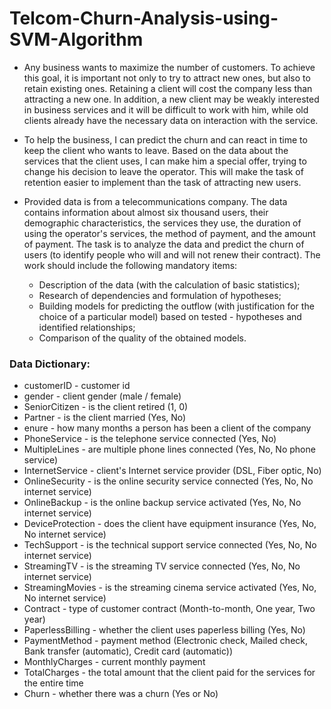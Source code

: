 # Telcom-Churn-Analysis-using-SVM-Algorithm

- Any business wants to maximize the number of customers. To achieve this goal, it is important not only to try to attract new ones, but also to retain existing ones. Retaining a client will cost the company less than attracting a new one. In addition, a new client may be weakly interested in business services and it will be difficult to work with him, while old clients already have the necessary data on interaction with the service.

- To help the business, I can predict the churn and can react in time to keep the client who wants to leave. Based on the data about the services that the client uses, I can make him a special offer, trying to change his decision to leave the operator. This will make the task of retention easier to implement than the task of attracting new users.

- Provided data is from a telecommunications company. The data contains information about almost six thousand users, their demographic characteristics, the services they use, the duration of using the operator's services, the method of payment, and the amount of payment.
The task is to analyze the data and predict the churn of users (to identify people who will and will not renew their contract). The work should include the following mandatory items:

  - Description of the data (with the calculation of basic statistics);
  - Research of dependencies and formulation of hypotheses;
  - Building models for predicting the outflow (with justification for the choice of a particular model) based on tested - hypotheses and identified relationships;
  - Comparison of the quality of the obtained models.

### Data Dictionary:

- customerID - customer id
- gender - client gender (male / female)
- SeniorCitizen - is the client retired (1, 0)
- Partner - is the client married (Yes, No)
- enure - how many months a person has been a client of the company
- PhoneService - is the telephone service connected (Yes, No)
- MultipleLines - are multiple phone lines connected (Yes, No, No phone service)
- InternetService - client's Internet service provider (DSL, Fiber optic, No)
- OnlineSecurity - is the online security service connected (Yes, No, No internet service)
- OnlineBackup - is the online backup service activated (Yes, No, No internet service)
- DeviceProtection - does the client have equipment insurance (Yes, No, No internet service)
- TechSupport - is the technical support service connected (Yes, No, No internet service)
- StreamingTV - is the streaming TV service connected (Yes, No, No internet service)
- StreamingMovies - is the streaming cinema service activated (Yes, No, No internet service)
- Contract - type of customer contract (Month-to-month, One year, Two year)
- PaperlessBilling - whether the client uses paperless billing (Yes, No)
- PaymentMethod - payment method (Electronic check, Mailed check, Bank transfer (automatic), Credit card (automatic))
- MonthlyCharges - current monthly payment
- TotalCharges - the total amount that the client paid for the services for the entire time
- Churn - whether there was a churn (Yes or No)

